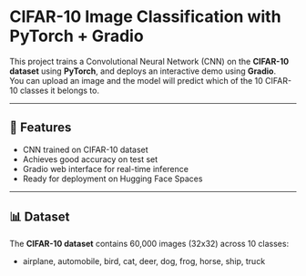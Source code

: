 # CIFAR-10 Image Classification with PyTorch + Gradio

This project trains a Convolutional Neural Network (CNN) on the **CIFAR-10 dataset** using **PyTorch**, and deploys an interactive demo using **Gradio**.  
You can upload an image and the model will predict which of the 10 CIFAR-10 classes it belongs to.

---

## 🚀 Features
- CNN trained on CIFAR-10 dataset
- Achieves good accuracy on test set
- Gradio web interface for real-time inference
- Ready for deployment on Hugging Face Spaces

---

## 📊 Dataset
The **CIFAR-10 dataset** contains 60,000 images (32x32) across 10 classes:
- airplane, automobile, bird, cat, deer, dog, frog, horse, ship, truck  
